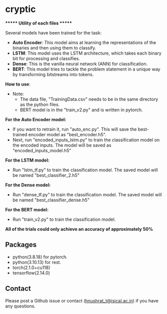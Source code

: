 # cryptic

**\*\*\*\*\* Utility of each files \*\*\*\*\***

Several models have been trained for the task:
- **Auto Encoder**: This model aims at learning the representations of the binaries and then using them to classify.
- **LSTM**: This model uses the LSTM architecture, which takes each binary bit for processing and classifies.
- **Dense**: This is the vanilla neural network (ANN) for classification.
- **BERT**: This model tries to tackle the problem statement in a unique way by transforming bitstreams into tokens.


**How to use**: 
- Note:
  - The data file, "TrainingData.csv" needs to be in the same directory as the python files.
  - BERT model is in the "train_v2.py" and is written in pytorch.


**For the Auto Encoder model:**
- If you want to retrain it, run "auto_enc.py". This will save the best-trained encoder model as "best_encoder.h5".
- Next, run "encoded_inputs_lstm.py" to train the classification model on the encoded inputs. The model will be saved as "encoded_inputs_model.h5"

**For the LSTM model:**
- Run "lstm_tf.py" to train the classification model. The saved model will be named "best_classifier_2.h5"

**For the Dense model:**
- Run "dense_tf.py" to train the classification model. The saved model will be named "best_classifier_dense.h5"

**For the BERT model:**
- Run "train_v2.py" to train the classification model.

**All of the trials could only achieve an accuracy of approximately 50%**

## Packages
- python(3.8.18) for pytorch.
- python(3.10.13) for rest.
- torch(2.1.0+cu118)
- tensorflow(2.14.0)

## Contact
Please post a Github issue or contact (hnushrat_t@isical.ac.in) if you have any questions.
